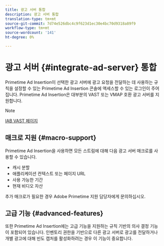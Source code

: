 ```yaml
---
title: 광고 서버 통합
description: 광고 서버 통합
translation-type: tm+mt
source-git-commit: 7d74e526dbc4c9f623d1ec30e4bc70d9318a89f9
workflow-type: tm+mt
source-wordcount: '141'
ht-degree: 0%

---
```



# 광고 서버 {#integrate-ad-server} 통합

Primetime Ad Insertion이 선택한 광고 서버에 광고 요청을 전달하는 데 사용하는 규칙을 설정할 수 있는 Primetime Ad Insertion 콘솔에 액세스할 수 있는 로그인이 주어집니다. Primetime Ad Insertion은 대부분의 VAST 또는 VMAP 호환 광고 서버를 지원합니다.

>[!NOTE]
>
>[IAB VAST 페이지](https://www.iab.com/guidelines/digital-video-ad-serving-template-vast)

## 매크로 지원 {#macro-support}

Primetime Ad Insertion을 사용하면 모든 스트림에 대해 다음 광고 서버 매크로를 사용할 수 있습니다.

* 캐시 분할
* 애플리케이션 컨텍스트 또는 페이지 URL
* 사용 가능한 기간
* 현재 비디오 자산

<!--For technical information regarding specific ad servers or ad macros, see [Supported ad servers and macros](supported-ad-servers-and-macros.md).-->

추가 매크로가 필요한 경우 Adobe Primetime 지원 담당자에게 문의하십시오.

## 고급 기능 {#advanced-features}

또한 Primetime Ad Insertion에는 고급 기능을 지원하는 규칙 기반의 의사 결정 기능이 포함되어 있습니다. 인벤토리 권한을 기반으로 다른 광고 서버로 광고를 전달하거나 개별 광고에 대해 빈도 캡처를 활성화하려는 경우 이 기능이 중요합니다.<!--For more information, see [Advanced Features](route-ads-based-on-rules.md).-->
